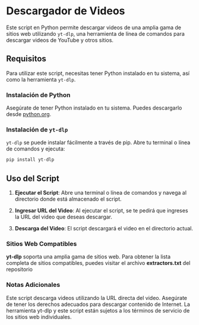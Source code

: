 # Descargador de Videos

Este script en Python permite descargar videos de una amplia gama de sitios web utilizando `yt-dlp`, una herramienta de línea de comandos para descargar videos de YouTube y otros sitios.

## Requisitos

Para utilizar este script, necesitas tener Python instalado en tu sistema, así como la herramienta `yt-dlp`.

### Instalación de Python

Asegúrate de tener Python instalado en tu sistema. Puedes descargarlo desde [python.org](https://www.python.org/downloads/).

### Instalación de `yt-dlp`

`yt-dlp` se puede instalar fácilmente a través de pip. Abre tu terminal o línea de comandos y ejecuta:

```bash
pip install yt-dlp
```

## Uso del Script

1. **Ejecutar el Script**: Abre una terminal o línea de comandos y navega al directorio donde está almacenado el script.

2. **Ingresar URL del Video**: Al ejecutar el script, se te pedirá que ingreses la URL del video que deseas descargar.

3. **Descarga del Video**: El script descargará el video en el directorio actual.

### Sitios Web Compatibles
**yt-dlp** soporta una amplia gama de sitios web. Para obtener la lista completa de sitios compatibles, puedes visitar el archivo **extractors.txt** del repositorio

### Notas Adicionales
Este script descarga videos utilizando la URL directa del video. Asegúrate de tener los derechos adecuados para descargar contenido de Internet.
La herramienta yt-dlp y este script están sujetos a los términos de servicio de los sitios web individuales.